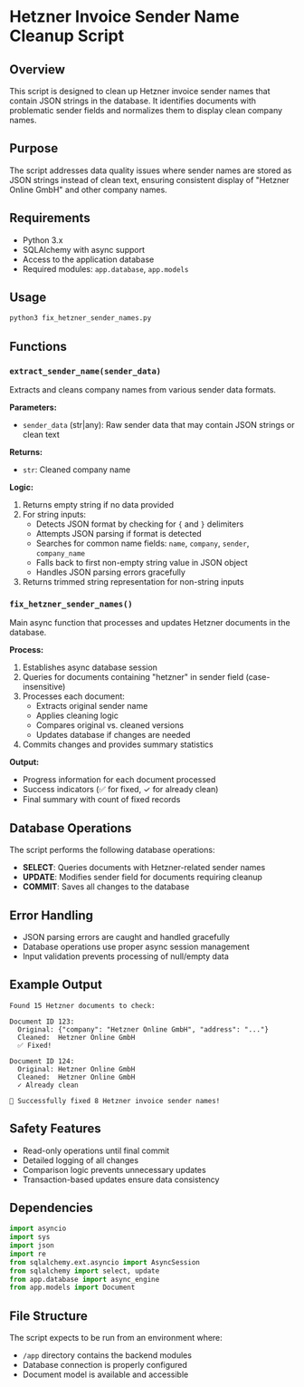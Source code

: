 <!--
This documentation was auto-generated by Claude on 2025-06-01T06-16-19.
Source file: ./src/backend/fix_hetzner_sender_names.py
-->

# Hetzner Invoice Sender Name Cleanup Script

## Overview

This script is designed to clean up Hetzner invoice sender names that contain JSON strings in the database. It identifies documents with problematic sender fields and normalizes them to display clean company names.

## Purpose

The script addresses data quality issues where sender names are stored as JSON strings instead of clean text, ensuring consistent display of "Hetzner Online GmbH" and other company names.

## Requirements

- Python 3.x
- SQLAlchemy with async support
- Access to the application database
- Required modules: `app.database`, `app.models`

## Usage

```bash
python3 fix_hetzner_sender_names.py
```

## Functions

### `extract_sender_name(sender_data)`

Extracts and cleans company names from various sender data formats.

**Parameters:**
- `sender_data` (str|any): Raw sender data that may contain JSON strings or clean text

**Returns:**
- `str`: Cleaned company name

**Logic:**
1. Returns empty string if no data provided
2. For string inputs:
   - Detects JSON format by checking for `{` and `}` delimiters
   - Attempts JSON parsing if format is detected
   - Searches for common name fields: `name`, `company`, `sender`, `company_name`
   - Falls back to first non-empty string value in JSON object
   - Handles JSON parsing errors gracefully
3. Returns trimmed string representation for non-string inputs

### `fix_hetzner_sender_names()`

Main async function that processes and updates Hetzner documents in the database.

**Process:**
1. Establishes async database session
2. Queries for documents containing "hetzner" in sender field (case-insensitive)
3. Processes each document:
   - Extracts original sender name
   - Applies cleaning logic
   - Compares original vs. cleaned versions
   - Updates database if changes are needed
4. Commits changes and provides summary statistics

**Output:**
- Progress information for each document processed
- Success indicators (✅ for fixed, ✓ for already clean)
- Final summary with count of fixed records

## Database Operations

The script performs the following database operations:

- **SELECT**: Queries documents with Hetzner-related sender names
- **UPDATE**: Modifies sender field for documents requiring cleanup
- **COMMIT**: Saves all changes to the database

## Error Handling

- JSON parsing errors are caught and handled gracefully
- Database operations use proper async session management
- Input validation prevents processing of null/empty data

## Example Output

```
Found 15 Hetzner documents to check:

Document ID 123:
  Original: {"company": "Hetzner Online GmbH", "address": "..."}
  Cleaned:  Hetzner Online GmbH
  ✅ Fixed!

Document ID 124:
  Original: Hetzner Online GmbH
  Cleaned:  Hetzner Online GmbH
  ✓ Already clean

🎉 Successfully fixed 8 Hetzner invoice sender names!
```

## Safety Features

- Read-only operations until final commit
- Detailed logging of all changes
- Comparison logic prevents unnecessary updates
- Transaction-based updates ensure data consistency

## Dependencies

```python
import asyncio
import sys
import json
import re
from sqlalchemy.ext.asyncio import AsyncSession
from sqlalchemy import select, update
from app.database import async_engine
from app.models import Document
```

## File Structure

The script expects to be run from an environment where:
- `/app` directory contains the backend modules
- Database connection is properly configured
- Document model is available and accessible